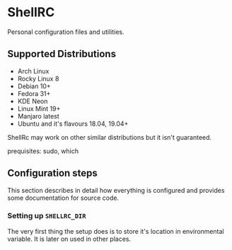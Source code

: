 # ShellRC
Personal configuration files and utilities.


## Supported Distributions
- Arch Linux
- Rocky Linux 8
- Debian 10+
- Fedora 31+
- KDE Neon
- Linux Mint 19+
- Manjaro latest
- Ubuntu and it's flavours 18.04, 19.04+

ShellRc may work on other similar distributions but it isn't guaranteed.

prequisites:
sudo, which


## Configuration steps
This section describes in detail how everything is configured and provides some documentation for source code.

### Setting up `SHELLRC_DIR`
The very first thing the setup does is to store it's location in environmental variable. It is later on used in other places.
